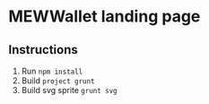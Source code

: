 # MEWWallet landing page

Instructions
------------

1. Run `npm install`
2. Build `project grunt`
3. Build svg sprite `grunt svg`
